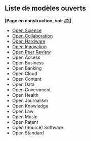 ## Liste de modèles ouverts

**[Page en construction, voir [#2](https://github.com/Open-Models/Brique/issues/2)]**

- [Open Science](open-science.md)
- [Open Collaboration](open-collaboration.md)
- [Open Hardware](open-hardware.md)
- [Open Innovation](open-innovation.md)
- [Open Peer Review](open-peer-review.md)
- Open Access
- Open Business
- Open Banking
- Open Cloud
- Open Content
- Open Data
- Open Government
- Open Health
- Open Journalism
- Open Knowledge
- Open Law
- Open Music
- Open Patent
- Open (Source) Software
- Open Standard
